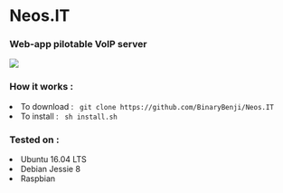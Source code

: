 # Neos.IT

<h3> Web-app pilotable VoIP server </h3>
<img src="https://github.com/BinaryBenji/Neos.IT/blob/master/web/public/img/favicon.ico"/> 

<h3> How it works : </h3>
<li> To download : <code> git clone https://github.com/BinaryBenji/Neos.IT </code></li>
<li> To install : <code> sh install.sh </code></li>


<h3> Tested on : </h3>
<li> Ubuntu 16.04 LTS </li>
<li> Debian Jessie 8 </li>
<li> Raspbian </li>
